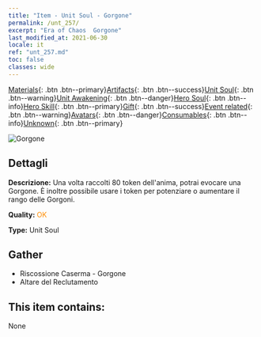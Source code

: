 ```yaml
---
title: "Item - Unit Soul - Gorgone"
permalink: /unt_257/
excerpt: "Era of Chaos  Gorgone"
last_modified_at: 2021-06-30
locale: it
ref: "unt_257.md"
toc: false
classes: wide
---
```

 [Materials](/ItemsIT/){: .btn .btn--primary}[Artifacts](/ItemsIT/Artifacts/){: .btn .btn--success}[Unit Soul](/ItemsIT/UnitSoul/){: .btn .btn--warning}[Unit Awakening](/ItemsIT/UnitAwakening/){: .btn .btn--danger}[Hero Soul](/ItemsIT/HeroSoul/){: .btn .btn--info}[Hero Skill](/ItemsIT/HeroSkill/){: .btn .btn--primary}[Gift](/ItemsIT/Gift/){: .btn .btn--success}[Event related](/ItemsIT/Events/){: .btn .btn--warning}[Avatars](/ItemsIT/Avatars/){: .btn .btn--danger}[Consumables](/ItemsIT/Consumables/){: .btn .btn--info}[Unknown](/ItemsIT/Unknown/){: .btn .btn--primary}

 ![Gorgone](/images/u/ti_manniu.jpg)

## Dettagli
 **Descrizione:** Una volta raccolti 80 token dell'anima, potrai evocare una Gorgone. È inoltre possibile usare i token per potenziare o aumentare il rango delle Gorgoni.

 **Quality:** <span style="color: #FF8C00">OK</span>

 **Type:** Unit Soul

## Gather

*    Riscossione Caserma - Gorgone 
*    Altare del Reclutamento 

## This item contains:

  None

